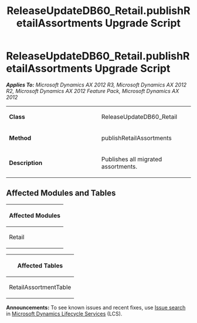 ﻿---
title: ReleaseUpdateDB60_Retail.publishRetailAssortments Upgrade Script
TOCTitle: ReleaseUpdateDB60_Retail.publishRetailAssortments Upgrade Script
ms:assetid: 9d146c1c-4ab6-3f2c-833f-af6bb9fcf83a
ms:mtpsurl: https://msdn.microsoft.com/en-us/library/JJ736619(v=AX.60)
ms:contentKeyID: 49710061
ms.date: 05/18/2015
mtps_version: v=AX.60
---

# ReleaseUpdateDB60\_Retail.publishRetailAssortments Upgrade Script 


_**Applies To:** Microsoft Dynamics AX 2012 R3, Microsoft Dynamics AX 2012 R2, Microsoft Dynamics AX 2012 Feature Pack, Microsoft Dynamics AX 2012_

<table>
<colgroup>
<col style="width: 50%" />
<col style="width: 50%" />
</colgroup>
<tbody>
<tr class="odd">
<td><p><strong>Class</strong></p></td>
<td><p>ReleaseUpdateDB60_Retail</p></td>
</tr>
<tr class="even">
<td><p><strong>Method</strong></p></td>
<td><p>publishRetailAssortments</p></td>
</tr>
<tr class="odd">
<td><p><strong>Description</strong></p></td>
<td><p>Publishes all migrated assortments.</p></td>
</tr>
</tbody>
</table>


## Affected Modules and Tables

<table>
<colgroup>
<col style="width: 100%" />
</colgroup>
<thead>
<tr class="header">
<th><p>Affected Modules</p></th>
</tr>
</thead>
<tbody>
<tr class="odd">
<td><p>Retail</p></td>
</tr>
</tbody>
</table>


<table>
<colgroup>
<col style="width: 100%" />
</colgroup>
<thead>
<tr class="header">
<th><p>Affected Tables</p></th>
</tr>
</thead>
<tbody>
<tr class="odd">
<td><p>RetailAssortmentTable</p></td>
</tr>
</tbody>
</table>

  
**Announcements:** To see known issues and recent fixes, use [Issue search](http://go.microsoft.com/fwlink/?linkid=389258) in [Microsoft Dynamics Lifecycle Services](http://go.microsoft.com/fwlink/?linkid=306505) (LCS).

